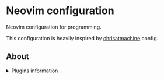 # Neovim configuration

Neovim configuration for programming.

This configuration is heavily inspired by [chrisatmachine](https://github.com/ChristianChiarulli/nvim) config.

## About

<details>
<summary>Plugins information</summary>

- **Package Manager**: [packer.nvim](https://github.com/wbthomason/packer.nvim)
- **Colorscheme**: [catppuccin](https://github.com/catppuccin/nvim)
- **LSP**:
  - [lspconfig.nvim](https://github.com/neovim/nvim-lspconfig)
  - [lspsaga.nvim](https://github.com/glepnir/lspsaga.nvim)
  - [fidget.nvim](https://github.com/j-hui/fidget.nvim)
  - [null-ls](https://github.com/jose-elias-alvarez/null-ls.nvim)
  - [nvim-cmp](https://github.com/hrsh7th/nvim-cmp)
  - **Mason**:
    - [mason.nvim](https://github.com/williamboman/mason.nvim)
    - [mason-lspconfig.nvim](https://github.com/williamboman/mason-lspconfig.nvim)
    - [mason-tool-installer.nvim](https://github.com/WhoIsSethDaniel/mason-tool-installer.nvim)
  - [typescript.nvim](https://github.com/jose-elias-alvarez/typescript.nvim)
  - [rust-tools.nvim](https://github.com/simrat39/rust-tools.nvim)
- **Plugins**:
  - [alpha-nvim](https://github.com/goolord/alpha-nvim)
  - [auto-session](https://github.com/rmagatti/auto-session)
  - [cinnamon.nvim](https://github.com/declancm/cinnamon.nvim)
  - [Comment.nvim](https://github.com/numToStr/Comment.nvim)
  - [gitsigns.nvim](https://github.com/lewis6991/gitsigns.nvim)
  - [vim-illuminate](https://github.com/RRethy/vim-illuminate)
  - [indent-blankline.nvim](https://github.com/lukas-reineke/indent-blankline.nvim)
  - [impatient.nvim](https://github.com/lewis6991/impatient.nvim)
  - [JABS.nvim](https://github.com/matbme/JABS.nvim)
  - [lualine.nvim](https://github.com/nvim-lualine/lualine.nvim)
  - [nvim-autopairs](https://github.com/windwp/nvim-autopairs)
  - [nvim-highlight-colors](https://github.com/brenoprata10/nvim-highlight-colors)
  - [nvim-surround](https://github.com/kylechui/nvim-surround)
  - [nvim-notify](https://github.com/rcarriga/nvim-notify)
  - [nvim-markdown-preview](https://github.com/davidgranstrom/nvim-markdown-preview)
  - [nvim-tree](https://github.com/kyazdani42/nvim-tree.lua)
  - [project.nvim](https://github.com/ahmedkhalf/project.nvim)
  - [todo-comments.nvim](https://github.com/B4mbus/todo-comments.nvim)
  - [toggleterm.nvim](https://github.com/akinsho/toggleterm.nvim)
  - [twilight.nvim](https://github.com/folke/twilight.nvim)
  - [which-key.nvim](https://github.com/folke/which-key.nvim)
  - [zen-mode.nvim](https://github.com/folke/zen-mode.nvim)
  - **Telescope**:
    - [telescope](https://github.com/nvim-telescope/telescope.nvim)
    - [telescope-file-browser](https://github.com/nvim-telescope/telescope-file-browser.nvim)
    - [neoclip](https://github.com/AckslD/nvim-neoclip.lua)
    - [session-lens](https://github.com/rmagatti/session-lens)
    - [symbols](https://github.com/nvim-telescope/telescope-symbols.nvim)
  - **Treesitter**:
    - [nvim-treesitter](https://github.com/nvim-treesitter/nvim-treesitter)
    - [nvim-treesitter-refactor](https://github.com/nvim-treesitter/nvim-treesitter-refactor)
    - [ts-autotag](https://github.com/windwp/nvim-ts-autotag)
    - [ts-rainbow](https://github.com/p00f/nvim-ts-rainbow)

</details>
